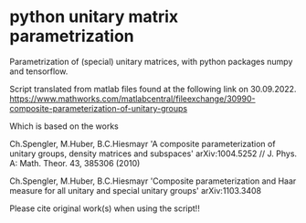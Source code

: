 # python unitary matrix parametrization
Parametrization of (special) unitary matrices, with python packages numpy and tensorflow.

Script translated from matlab files found at the following link on 30.09.2022.
https://www.mathworks.com/matlabcentral/fileexchange/30990-composite-parameterization-of-unitary-groups

Which is based on the works

Ch.Spengler, M.Huber, B.C.Hiesmayr
'A composite parameterization of unitary groups, density matrices and subspaces'
arXiv:1004.5252 // J. Phys. A: Math. Theor. 43, 385306 (2010)
    
Ch.Spengler, M.Huber, B.C.Hiesmayr
'Composite parameterization and Haar measure for all unitary and special unitary groups'
arXiv:1103.3408

Please cite original work(s) when using the script!!
